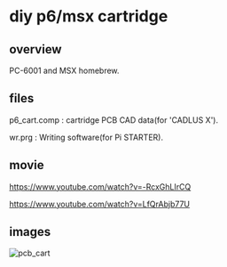 # diy p6/msx cartridge

## overview

PC-6001 and MSX homebrew.

## files

p6_cart.comp : cartridge PCB CAD data(for 'CADLUS X').

wr.prg : Writing software(for Pi STARTER).

## movie

https://www.youtube.com/watch?v=-RcxGhLIrCQ

https://www.youtube.com/watch?v=LfQrAbjb77U

## images

![pcb_cart](https://user-images.githubusercontent.com/5597377/131228265-2837db02-c855-462e-a33b-6ee6289cb1ce.png)

